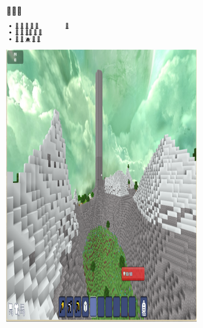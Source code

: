 ## 🙈🩵🍌
<div>
  <ul>
    <li>
      <a href="hxxps://yyy.something[dotplace/" target="_blank">🍏</a>
      <a href="hxxps://yyy.something[dotplace/" target="_blank">🍎</a>
      <a href="hxxps://yyy.something[dotplace/" target="_blank">🍐</a>
      <a href="hxxps://yyy.something[dotplace/" target="_blank">🥝</a>
      <a href="hxxps://yyy.something[dotplace/" target="_blank">🍑</a>&nbsp;&nbsp;&nbsp;&nbsp;&nbsp;&nbsp;&nbsp;&nbsp;&nbsp;&nbsp;&nbsp;&nbsp;&nbsp;&nbsp;&nbsp;&nbsp;&nbsp;&nbsp;<a href="https://goldfishthebountyhunterfoundation.github.io/" target="_blank">🍌</a>
    </li>
    <li>
      <a href="hxxps://yyy.something[dotplace/" target="_blank">🍊</a>
      <a href="hxxps://yyy.something[dotplace/" target="_blank">🍋</a>
      <a href="hxxps://yyy.something[dotplace/" target="_blank">🍋‍🟩</a>
      <a href="hxxps://yyy.something[dotplace/" target="_blank">🍉</a>
      <a href="hxxps://yyy.something[dotplace/" target="_blank">🥭</a>
    </li>
    <li>
      <a href="hxxps://yyy.something[dotplace/" target="_blank">🍇</a>
      <a href="hxxps://yyy.something[dotplace/" target="_blank">🍓</a>
      <a href="hxxps://yyy.something[dotplace/" target="_blank">🫐</a>
      <a href="hxxps://yyy.something[dotplace/" target="_blank">🍒</a>
      <a href="hxxps://yyy.something[dotplace/" target="_blank">🍍</a>
    </li>
  </ul>
</div>
<!-- <img src="https://github.com/goldfishthebountyhunter/goldfishthebountyhunter/blob/0808f7b29f4a4f97a11c635b19b7fa3571d242b5/GoLdFiShThEbOuNtYhUnTeR_sErVeR.gif" height="500" width="900"> --->
<!--- <img src="https://cdn.glitch.me/a68a53e1-647b-40a5-b0d1-008ff3d06667%2F72df0f943d1ad1d9-cute-cartoon-gif-on-gifer-by-buzanin.gif" height="500" width="500"> --->

<img src="https://github.com/goldfishthebountyhunter/goldfishthebountyhunter/blob/9a5bc6d3fe289a346c4313f96bbed9a5f6718d8a/GoLdFiShThEbOuNtYhUnTeR_sErVeR2.png" height="720" width="1080">

<!--
<img src="https://raw.githubusercontent.com/goldfishthebountyhunter/goldfishthebountyhunter/main/GoLdFiShThEbOuNtYhUnTeR_cUsToM_wAlLpApEr.png">
**goldfishthebountyhunter/goldfishthebountyhunter** is a ✨ _special_ ✨ repository because its `README.md` (this file) appears on your GitHub profile.
## MCArth ##
Here are some ideas to get you started:

- 🔭 I’m currently working on ...
- 🌱 I’m currently learning ...
- 👯 I’m looking to collaborate on ...
- 🤔 I’m looking for help with ...
- 💬 Ask me about ...
- 📫 How to reach me: ...
- 😄 Pronouns: ...
- ⚡ Fun fact: ...
-->
